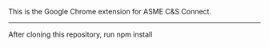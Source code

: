This is the Google Chrome extension for ASME C&S Connect.
- - - -
After cloning this repository, run npm install
